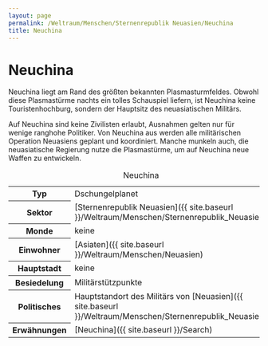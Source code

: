 ```yaml
---
layout: page
permalink: /Weltraum/Menschen/Sternenrepublik Neuasien/Neuchina
title: Neuchina
---
```



# Neuchina


Neuchina liegt am Rand des größten bekannten Plasmasturmfeldes. Obwohl diese Plasmastürme nachts ein tolles Schauspiel liefern, ist Neuchina keine Touristenhochburg, sondern der Hauptsitz des neuasiatischen Militärs.

Auf Neuchina sind keine Zivilisten erlaubt, Ausnahmen gelten nur für wenige ranghohe Politiker. Von Neuchina aus werden alle militärischen Operation Neuasiens geplant und koordiniert. Manche munkeln auch, die neuasiatische Regierung nutze die Plasmastürme, um auf Neuchina neue Waffen zu entwickeln.


<aside>
<table data-type="planet">
<caption>Neuchina</caption>
<tbody>
<tr><th>Typ</th><td>Dschungelplanet</td></tr>
<tr><th>Sektor</th><td>[Sternenrepublik Neuasien]({{ site.baseurl }}/Weltraum/Menschen/Sternenrepublik_Neuasien/)</td></tr>
<tr><th>Monde</th><td>keine</td></tr>
<tr><th>Einwohner</th><td>[Asiaten]({{ site.baseurl }}/Weltraum/Menschen/Neuasien)</td></tr>
<tr><th>Hauptstadt</th><td>keine</td></tr>
<tr><th>Besiedelung</th><td>Militärstützpunkte</td></tr>
<tr><th>Politisches</th><td>Hauptstandort des Militärs von [Neuasien]({{ site.baseurl }}/Weltraum/Menschen/Sternenrepublik_Neuasien/)</td></tr>
<tr><th>Erwähnungen</th><td>[Neuchina]({{ site.baseurl }}/Search)</td></tr>
</tbody>
</table>

</aside>

